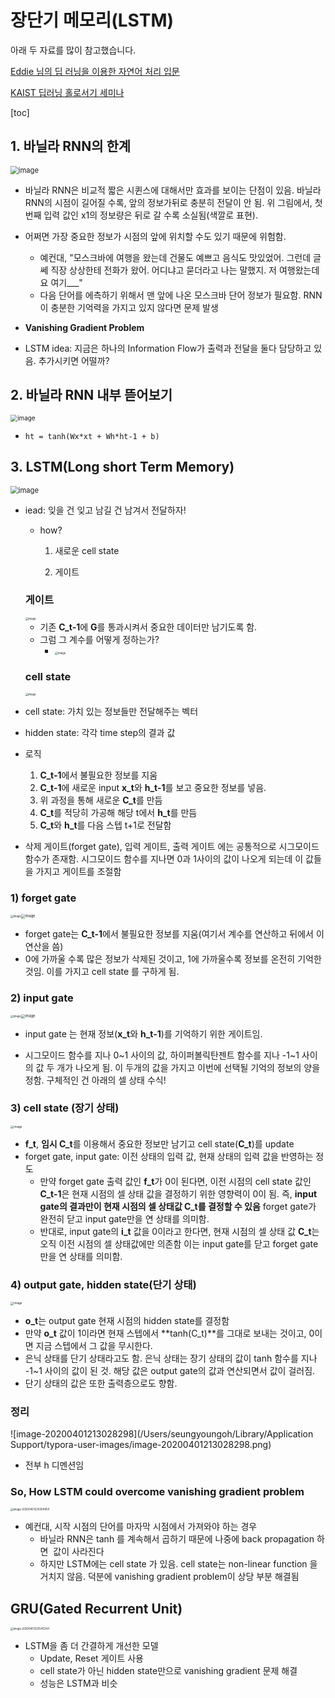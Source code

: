 # 장단기 메모리(LSTM)

아래 두 자료를 많이 참고했습니다. 

[Eddie 님의 딥 러닝을 이용한 자연어 처리 입문](https://wikidocs.net/book/2155)

[KAIST 딥러닝 홀로서기 세미나](https://github.com/heartcored98/Standalone-DeepLearning)



[toc]



## 1. 바닐라 RNN의 한계

<img src="https://user-images.githubusercontent.com/46865281/77921438-c1517700-72da-11ea-9713-42c9e00d9057.png" alt="image" style="zoom:80%;" />

* 바닐라 RNN은 비교적 짧은 시퀸스에 대해서만 효과를 보이는 단점이 있음. 바닐라 RNN의 시점이 길어질 수록, 앞의 정보가뒤로 충분히 전달이 안 됨. 위 그림에서, 첫 번째 입력 값인 x1의 정보량은 뒤로 갈 수록 소실됨(색깔로 표현).
* 어쩌면 가장 중요한 정보가 시점의 앞에 위치할 수도 있기 때문에 위험함. 
  * 예컨대, "모스크바에 여행을 왔는데 건물도 예쁘고 음식도 맛있었어. 그런데 글쎄 직장 상상한테 전화가 왔어. 어디냐고 묻더라고 나는 말했지. 저 여행왔는데요 여기___"
  * 다음 단어를 에측하기 위해서 맨 앞에 나온 모스크바 단어 정보가 필요함. RNN이 충분한 기억력을 가지고 있지 않다면 문제 발생
* **Vanishing Gradient Problem** 

* LSTM idea: 지금은 하나의 Information Flow가 출력과 전달을 둘다 담당하고 있음. 추가시키면 어떨까?

  

## 2. 바닐라 RNN 내부 뜯어보기

<img src="https://user-images.githubusercontent.com/46865281/77922008-7421d500-72db-11ea-9b50-93e1a31b45c8.png" alt="image" style="zoom:70%;" />

* `ht = tanh(Wx*xt + Wh*ht-1 + b)`



## 3. LSTM(Long short Term Memory)

<img src="https://user-images.githubusercontent.com/46865281/77930869-5efe7380-72e6-11ea-9186-13e18c6dbaa2.png" alt="image" style="zoom:80%;" />

* iead: 잊을 건 잊고 남길 건 남겨서 전달하자!
  * how?

    1. 새로운 cell state

    2. 게이트

       

  ### 게이트

  <img src="https://user-images.githubusercontent.com/46865281/78131275-c38c1080-7455-11ea-8549-7a6415315ba7.png" alt="image" style="zoom:30%;" />

  * 기존 **C_t-1**에 **G**를 통과시켜서 중요한 데이터만 남기도록 함.
  * 그럼 그 계수를 어떻게 정하는가?
    * <img src="https://user-images.githubusercontent.com/46865281/78131911-cc311680-7456-11ea-9b6c-5a384b66b745.png" alt="image" style="zoom:30%;" />

  

  ### cell state

  <img src="https://user-images.githubusercontent.com/46865281/78132231-56797a80-7457-11ea-99d2-cad3216d7f45.png" alt="image" style="zoom:30%;" />

* cell state: 가치 있는 정보들만 전달해주는 벡터

* hidden state: 각각 time step의 결과 값

* 로직

  1. **C_t-1**에서 불필요한 정보를 지움
  2. **C_t-1**에 새로운 input **x_t**와 **h_t-1**를 보고 중요한 정보를 넣음.
  3. 위 과정을 통해 새로운 **C_t**를 만듬
  4. **C_t**를 적당히 가공해 해당 t에서 **h_t**를 만듬
  5. **C_t**와 **h_t**를 다음 스텝 t+1로 전달함

* 삭제 게이트(forget gate), 입력 게이트, 출력 게이트 에는 공통적으로 시그모이드 함수가 존재함. 시그모이드 함수를 지나면 0과 1사이의 값이 나오게 되는데 이 값들을 가지고 게이트를 조절함

  

### 1) forget gate

<img src="https://user-images.githubusercontent.com/46865281/78132775-49a95680-7458-11ea-902f-cc2905b05396.png" alt="image" style="zoom:30%;" /><img src="https://user-images.githubusercontent.com/46865281/78135820-7744ce80-745d-11ea-9244-1a505a43fc66.png" alt="image" style="zoom:40%;" />

* forget gate는 **C_t-1**에서 불필요한 정보를 지움(여기서 계수를 연산하고 뒤에서 이 연산을 씀)
* 0에 가까울 수록 많은 정보가 삭제된 것이고, 1에 가까울수록 정보를 온전히 기억한 것임. 이를 가지고 cell state 를 구하게 됨.



### 2) input gate

<img src="https://user-images.githubusercontent.com/46865281/78133046-bc1a3680-7458-11ea-92c7-fe52628ccdc7.png" alt="image" style="zoom:30%;" /><img src="https://user-images.githubusercontent.com/46865281/78135918-abb88a80-745d-11ea-8eaf-ec923a7317dd.png" alt="image" style="zoom:40%;" />

* input gate 는 현재 정보(**x_t**와 **h_t-1**)를 기억하기 위한 게이트임.

* 시그모이드 함수를 지나 0~1 사이의 값, 하이퍼볼릭탄젠트 함수를 지나 -1~1 사이의 값 두 개가 나오게 됨. 이 두개의 값을 가지고 이번에 선택될 기억의 정보의 양을 정함. 구체적인 건 아래의 셀 상태 수식!

  

### 3)  cell state (장기 상태)

<img src="https://user-images.githubusercontent.com/46865281/78136227-39947580-745e-11ea-8a41-1ccdda630a9d.png" alt="image" style="zoom:33%;" />

* **f_t**, **임시 C_t**를 이용해서 중요한 정보만 남기고 cell state(**C_t**)를 update 
* forget gate, input gate: 이전 상태의 입력 값, 현재 상태의 입력 값을 반영하는 정도
  * 만약 forget gate 출력 값인 **f_t**가 0이 된다면, 이전 시점의 cell state 값인 **C_t-1**은 현재 시점의 셀 상태 값을 결정하기 위한 영향력이 0이 됨. 즉, **input gate의 결과만이 현재 시점의 셀 상태값 C_t를 결정할 수 있음** forget gate가 완전히 닫고 input gate만을 연 상태를 의미함. 
  * 반대로, input gate의 **i_t** 값을 0이라고 한다면, 현재 시점의 셀 상태 값 **C_t**는 오직 이전 시점의 셀 상태값에만 의존함 이는 input gate를 닫고 forget gate만을 연 상태를 의미함.



### 4) output gate, hidden state(단기 상태)

<img src="https://user-images.githubusercontent.com/46865281/78136718-128a7380-745f-11ea-966b-019a44074eb8.png" alt="image" style="zoom:33%;" />

* **o_t**는 output gate 현재 시점의 hidden state를 결정함
* 만약 **o_t** 값이 1이라면 현재 스텝에서 **tanh(C_t)**를 그대로 보내는 것이고, 0이면 지금 스텝에서 그 값을 무시한다. 
* 은닉 상태를 단기 상태라고도 함. 은닉 상태는 장기 상태의 값이 tanh 함수를 지나 -1~1 사이의 값이 된 것. 해당 값은 output gate의 값과 연산되면서 값이 걸러짐. 
* 단기 상태의 값은 또한 출력층으로도 향함.



### 정리

![image-20200401213028298](/Users/seungyoungoh/Library/Application Support/typora-user-images/image-20200401213028298.png)

* 전부 h 디멘션임



### So, How LSTM could overcome vanishing gradient problem

<img src="/Users/seungyoungoh/Library/Application Support/typora-user-images/image-20200401224304954.png" alt="image-20200401224304954" style="zoom:30%;" />

* 예컨대, 시작 시점의 단어를 마자막 시점에서 가져와야 하는 경우
  * 바닐라 RNN은 tanh 를 계속해서 곱하기 때문에 나중에 back propagation 하면  값이 사라진다
  * 하지만 LSTM에는 cell state 가 있음. cell state는  non-linear function 을 거치지 않음. 덕분에 vanishing gradient problem이 상당 부분 해결됨 





## GRU(Gated Recurrent Unit)

<img src="/Users/seungyoungoh/Library/Application Support/typora-user-images/image-20200401225545244.png" alt="image-20200401225545244" style="zoom:30%;" />



* LSTM을 좀 더 간결하게 개선한 모델
  * Update, Reset 게이트 사용
  * cell state가 아닌 hidden state만으로 vanishing gradient 문제 해결
  * 성능은 LSTM과 비슷

